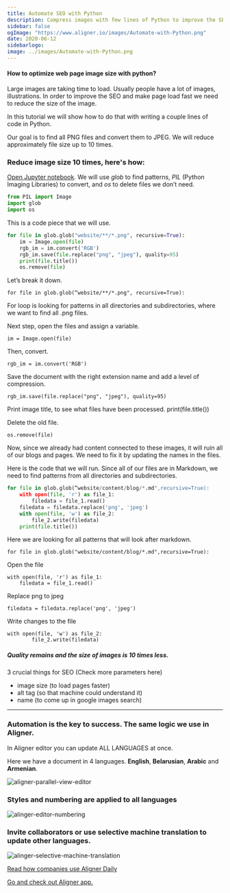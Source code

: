 ```yaml
---
title: Automate SEO with Python
description: Compress images with few lines of Python to improve the SEO. Reduce images size 10 times. Automate multilingual processes with Aligner.
sidebar: false
ogImage: "https://www.aligner.io/images/Automate-with-Python.png" 
date: 2020-06-12
sidebarlogo: 
image: ../images/Automate-with-Python.png
---
```

#### How to optimize web page image size with python?

Large images are taking time to load. Usually people have a lot of images, illustrations. In order to improve the SEO and make page load fast we need to reduce the size of the image.

In this tutorial we will show how to do that with writing a couple lines of code in Python.

Our goal is to find all PNG files and convert them to JPEG. We will reduce approximately file size up to 10 times.

### Reduce image size 10 times, here's how:

[Open Jupyter notebook](https://jupyter.org/). We will use *glob* to find patterns, *PIL* (Python Imaging Libraries) to convert, and *os* to delete files we don’t need.

``` python 
from PIL import Image
import glob
import os
````

This is a code piece that we will use.

``` python 
for file in glob.glob("website/**/*.png", recursive=True):
    im = Image.open(file)
    rgb_im = im.convert('RGB')
    rgb_im.save(file.replace("png", "jpeg"), quality=95)
    print(file.title())
    os.remove(file)
```

Let’s break it down.


    for file in glob.glob(“website/**/*.png", recursive=True):

For loop is looking for patterns in all directories and subdirectories, where we want to find all .png files.

Next step, open the files and assign a variable.

    im = Image.open(file)

Then, convert.

    rgb_im = im.convert('RGB')  

Save the document with the right extension name and add a level of compression.

    rgb_im.save(file.replace("png", "jpeg"), quality=95)

Print image title, to see what files have been processed.
    print(file.title()) 


Delete the old file.

    os.remove(file)

Now, since we already had content connected to these images, it will ruin all of our blogs and pages. We need to fix it by updating the names in the files.

Here is the code that we will run. Since all of our files are in Markdown, we need to find patterns from all directories and subdirectories.

```python
for file in glob.glob(“website/content/blog/*.md",recursive=True):
    with open(file, 'r') as file_1:
        filedata = file_1.read()
    filedata = filedata.replace('png', 'jpeg')
    with open(file, 'w') as file_2:
        file_2.write(filedata)
    print(file.title())
```

Here we are looking for all patterns that will look after markdown.

    for file in glob.glob("website/content/blog/*.md",recursive=True):

Open the file

    with open(file, 'r') as file_1:
        filedata = file_1.read()

Replace png to jpeg

    filedata = filedata.replace('png', 'jpeg')

Write changes to the file

    with open(file, 'w') as file_2:
            file_2.write(filedata)  

##### Quality remains and the size of images is 10 times less.

3 crucial things for SEO (Check more parameters here)

- image size (to load pages faster)
- alt tag (so that machine could understand it)
- name (to come up in google images search)
___


### Automation is the key to success. The same logic we use in Aligner.

In Aligner editor you can update ALL LANGUAGES at once.

Here we have a document in 4 languages. **English**, **Belarusian**, **Arabic** and **Armenian**.


![aligner-parallel-view-editor](../alinger-python-editor.png)

### Styles and numbering are applied to all languages
![alinger-editor-numbering](../aligner-numbering-python.png)

### Invite collaborators or use selective machine translation to update other languages.

![alinger-selective-machine-translation](../selective-aligner-python.png)

[Read how companies use Aligner Daily](/case/)

[Go and check out Aligner app.](https://app.aligner.io)



